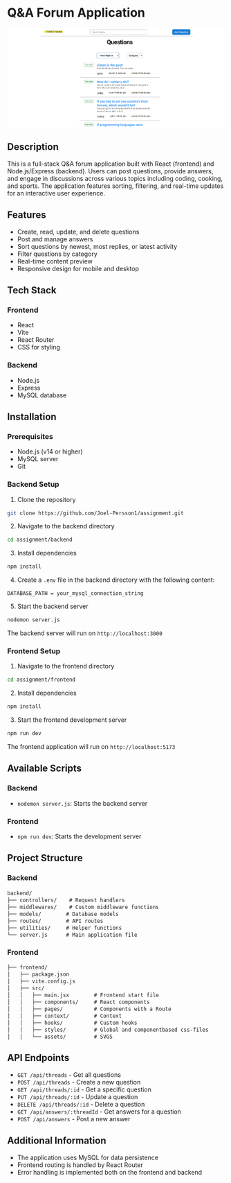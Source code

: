 # Q&A Forum Application

![Screenshot of the homepage](./frontend/public/screenshot.png)

## Description

This is a full-stack Q&A forum application built with React (frontend) and Node.js/Express (backend). Users can post questions, provide answers, and engage in discussions across various topics including coding, cooking, and sports. The application features sorting, filtering, and real-time updates for an interactive user experience.

## Features

- Create, read, update, and delete questions
- Post and manage answers
- Sort questions by newest, most replies, or latest activity
- Filter questions by category
- Real-time content preview
- Responsive design for mobile and desktop

## Tech Stack

### Frontend

- React
- Vite
- React Router
- CSS for styling

### Backend

- Node.js
- Express
- MySQL database

## Installation

### Prerequisites

- Node.js (v14 or higher)
- MySQL server
- Git

### Backend Setup

1. Clone the repository

```bash
git clone https://github.com/Joel-Persson1/assignment.git
```

2. Navigate to the backend directory

```bash
cd assignment/backend
```

3. Install dependencies

```bash
npm install
```

4. Create a `.env` file in the backend directory with the following content:

```
DATABASE_PATH = your_mysql_connection_string
```

5. Start the backend server

```bash
nodemon server.js
```

The backend server will run on `http://localhost:3000`

### Frontend Setup

1. Navigate to the frontend directory

```bash
cd assignment/frontend
```

2. Install dependencies

```bash
npm install
```

3. Start the frontend development server

```bash
npm run dev
```

The frontend application will run on `http://localhost:5173`

## Available Scripts

### Backend

- `nodemon server.js`: Starts the backend server

### Frontend

- `npm run dev`: Starts the development server

## Project Structure

### Backend

```
backend/
├── controllers/    # Request handlers
├── middlewares/    # Custom middleware functions
├── models/        # Database models
├── routes/        # API routes
├── utilities/     # Helper functions
└── server.js      # Main application file
```

### Frontend

```
├── frontend/
│   ├── package.json
│   ├── vite.config.js
│   ├── src/
│   │   ├── main.jsx        # Frontend start file
│   │   ├── components/     # React components
│   │   ├── pages/          # Components with a Route
│   │   ├── context/        # Context
│   │   ├── hooks/          # Custom hooks
│   │   ├── styles/         # Global and componentbased css-files
│   │   └── assets/         # SVGS

```

## API Endpoints

- `GET /api/threads` - Get all questions
- `POST /api/threads` - Create a new question
- `GET /api/threads/:id` - Get a specific question
- `PUT /api/threads/:id` - Update a question
- `DELETE /api/threads/:id` - Delete a question
- `GET /api/answers/:threadId` - Get answers for a question
- `POST /api/answers` - Post a new answer

## Additional Information

- The application uses MySQL for data persistence
- Frontend routing is handled by React Router
- Error handling is implemented both on the frontend and backend
